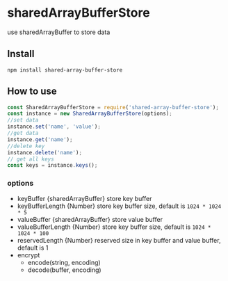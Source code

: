 # sharedArrayBufferStore

use sharedArrayBuffer to store data

## Install

```
npm install shared-array-buffer-store
```

## How to use

```js
const SharedArrayBufferStore = require('shared-array-buffer-store');
const instance = new SharedArrayBufferStore(options);
//set data
instance.set('name', 'value');
//get data
instance.get('name');
//delete key
instance.delete('name');
// get all keys
const keys = instance.keys();
```

### options

* keyBuffer {sharedArrayBuffer} store key buffer
* keyBufferLength {Number} store key buffer size, default is `1024 * 1024 * 5`
* valueBuffer {sharedArrayBuffer} store value buffer
* valueBufferLength {Number} store key buffer size, default is `1024 * 1024 * 100`
* reservedLength {Number} reserved size in key buffer and value buffer, default is 1
* encrypt
  * encode(string, encoding)
  * decode(buffer, encoding)